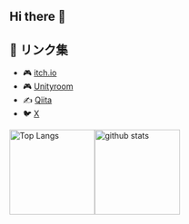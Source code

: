 ## Hi there 👋

## 🔗 リンク集

- 🎮 [itch.io](https://yotya.itch.io/)  
- 🎮 [Unityroom](https://unityroom.com/users/zh0yc12d9vaoef8p7stg)
- ✍️ [Qiita](https://qiita.com/yotya)
- 🐦 [X](https://x.com/Mey_o_n)

<div style="display: flex;">
  <img alt="Top Langs" height="150px" src="https://github-readme-stats.vercel.app/api/top-langs/?username={username}&https://github.com/anuraghazra/github-readme-stats" height="250px" />
  <img alt="github stats" height="150px" src="https://github-readme-stats.vercel.app/api?username={username}&show_icons=true&theme=transparent" height="250px" />
</div>


 


<!--
**yossy-o-o/yossy-o-o** is a ✨ _special_ ✨ repository because its `README.md` (this file) appears on your GitHub profile.

Here are some ideas to get you started:

- 🔭 I’m currently working on ...
- 🌱 I’m currently learning ...
- 👯 I’m looking to collaborate on ...
- 🤔 I’m looking for help with ...
- 💬 Ask me about ...
- 📫 How to reach me: ...
- 😄 Pronouns: ...
- ⚡ Fun fact: ...
-->
